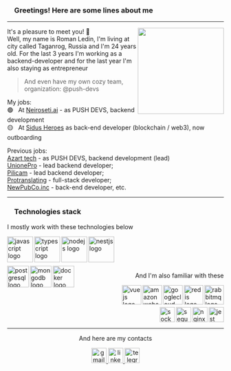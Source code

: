 <h3>&emsp;Greetings! Here are some lines about me</h3>
<hr>

<p>
  <img align="right" height="200" src="https://sun9-4.userapi.com/impg/VU4GzMV6SBnZ6vBs13g7iFbJFwkYNnAuqhDxeg/TqS2EfZUI8M.jpg?size=200x200&quality=95&sign=f73d0576e8d220b1277f314e5cc61ca6&type=album">
  It's a pleasure to meet you! 👋 <br>
  Well, my name is Roman Ledin, I'm living at city called Taganrog, Russia and I'm 24 years old. For the last 3 years I'm working as a backend-developer and for the last year I'm also staying as entrepreneur
    
  > And even have my own cozy team, organization: @push-devs

  My jobs: <br>
  🟢 &nbsp; At <a href="https://neiroseti.ai/" target="_blank">Neiroseti.ai</a> - as PUSH DEVS, backend development <br>
  🟡 &nbsp; At <a href="https://sidusheroes.com/" target="_blank">Sidus Heroes</a> as back-end developer (blockchain / web3), now outboarding <br>

  Previous jobs: <br>
  <a href="https://azart.tech/en/" target="_blank">Azart tech</a> - as PUSH DEVS, backend development (lead) <br>
  <a href="https://unionepro.ru" target="_blank">UnionePro</a> - lead backend developer; <br>
  <a href="https://pilicam.online" target="_blank">Pilicam</a> - lead backend developer; <br>
  <a href="https://protranslating.com" target="_blank">Protranslating</a> - full-stack developer; <br>
  <a href="https://newpub.co/" target="_blank">NewPubCo.inc</a> - back-end developer, etc.
</p>

<hr>
<h3>&emsp;Technologies stack</h3>

<div>

  
  <p align="left"> I mostly work with these technologies below </p>
  <img align="left" src="https://skillicons.dev/icons?i=js" height="60" alt="javascript logo"  />
  <img align="left" src="https://skillicons.dev/icons?i=ts" height="60" alt="typescript logo"  />
  <img align="left" src="https://skillicons.dev/icons?i=nodejs" height="60" alt="nodejs logo"  />
  <img align="left" src="https://skillicons.dev/icons?i=nestjs" height="60" alt="nestjs logo"  />
  
  <br clear="left">
  <div>
    <img height="8" />
  </div>

  <img align="left" src="https://skillicons.dev/icons?i=postgres" height="50" alt="postgresql logo"  />
  <img align="left" src="https://skillicons.dev/icons?i=mongodb" height="50" alt="mongodb logo"  />
  <img align="left" src="https://skillicons.dev/icons?i=docker" height="50" alt="docker logo"  />
  <p align="right"> And I'm also familiar with these </p>
</div>

<div>
  <img align="right" src="https://skillicons.dev/icons?i=rabbitmq" height="45" alt="rabbitmq logo"  />
  <img align="right" src="https://skillicons.dev/icons?i=redis" height="45" alt="redis logo"  />
  <img align="right" src="https://skillicons.dev/icons?i=gcp" height="45" alt="googlecloud logo"  />
  <img align="right" src="https://skillicons.dev/icons?i=aws" height="45" alt="amazonwebservices logo"  />
  <img align="right" src="https://skillicons.dev/icons?i=vue" height="45" alt="vuejs logo"  />
  
  <br>
  <br>
  <br>
  
  <img align="right" src="https://skillicons.dev/icons?i=jest" height="35" alt="jest logo"  />
  <img align="right" src="https://skillicons.dev/icons?i=nginx" height="35" alt="nginx logo"  />
  <img align="right" src="https://skillicons.dev/icons?i=sequelize" height="35" alt="sequelize logo"  />
  <img align="right" src="https://img.shields.io/badge/Socket.io-010101?logo=socketdotio&logoColor=white&style=for-the-badge" height="35" alt="socketio logo"  />
</div>

<br clear="both">
<hr clear="both">


<p align="center">And here are my contacts</p>
<div align="center">
  <a href="mailto:ledinromanwork@gmail.com" target="_blank">
    <img src="https://img.shields.io/static/v1?message=Gmail&logo=gmail&label=&color=D14836&logoColor=white&labelColor=&style=for-the-badge" height="35" alt="gmail logo"  />
  </a>
  <a href="https://www.linkedin.com/in/roman-ledin-3a8537269/" target="_blank">
    <img src="https://img.shields.io/static/v1?message=LinkedIn&logo=linkedin&label=&color=0077B5&logoColor=white&labelColor=&style=for-the-badge" height="35" alt="linkedin logo"  />
  </a>
  <a href="https://t.me/RLWBDV" target="_blank">
    <img src="https://img.shields.io/static/v1?message=Telegram&logo=telegram&label=&color=2CA5E0&logoColor=white&labelColor=&style=for-the-badge" height="35" alt="telegram logo"  />
  </a>
</div>
